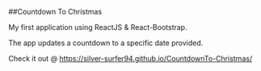 ##Countdown To Christmas

My first application using ReactJS & React-Bootstrap.

The app updates a countdown to a specific date provided. 

Check it out @ https://silver-surfer94.github.io/CountdownTo-Christmas/
